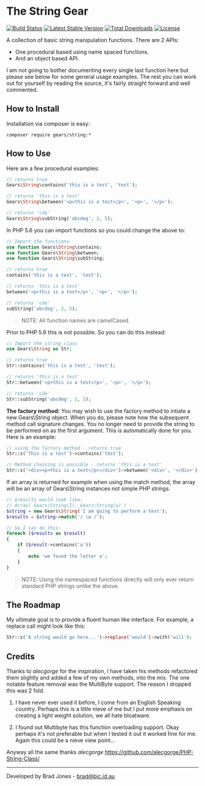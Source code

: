 The String Gear
================================================================================
[![Build Status](https://travis-ci.org/phpgearbox/string.svg?branch=master)](https://travis-ci.org/phpgearbox/string)
[![Latest Stable Version](https://poser.pugx.org/gears/string/v/stable.svg)](https://packagist.org/packages/gears/string)
[![Total Downloads](https://poser.pugx.org/gears/string/downloads.svg)](https://packagist.org/packages/gears/string)
[![License](https://poser.pugx.org/gears/string/license.svg)](https://packagist.org/packages/gears/string)

A collection of basic string manipulation functions.
There are 2 APIs:

  - One procedural based using name spaced functions.
  - And an object based API.

I am not going to bother documenting every single last function here but please
see below for some general usage examples. The rest you can work out for
yourself by reading the source, it's fairly straight forward and well commented.

How to Install
--------------------------------------------------------------------------------
Installation via composer is easy:

	composer require gears/string:*

How to Use
--------------------------------------------------------------------------------
Here are a few procedural examples:

```php
// returns true
Gears\String\contains('this is a test', 'test');

// returns 'this is a test'
Gears\String\between('<p>this is a test</p>', '<p>', '</p>');

// returns 'cde'
Gears\String\subString('abcdeg', 2, 5);
```

In PHP 5.6 you can import functions so you could change the above to:

```php
// Import the functions
use function Gears\String\contains;
use function Gears\String\between;
use function Gears\String\subString;

// returns true
contains('this is a test', 'test');

// returns 'this is a test'
between('<p>this is a test</p>', '<p>', '</p>');

// returns 'cde'
subString('abcdeg', 2, 5);
```

> NOTE: All function names are camelCased.

Prior to PHP 5.6 this is not possible. So you can do this instead:

```php
// Import the string class
use Gears\String as Str;

// returns true
Str::contains('this is a test', 'test');

// returns 'this is a test'
Str::between('<p>this is a test</p>', '<p>', '</p>');

// returns 'cde'
Str::subString('abcdeg', 2, 5);
```

**The factory method:** You may wish to use the factory method to intiate a
new Gears\String object. When you do, please note how the subsequent method
call signature changes. You no longer need to provide the string to be performed
on as the first argument. This is automatically done for you.
Here is an example:

```php
// using the factory method - returns true
Str::s('This is a test')->contains('test');

// Method chaining is possible - returns 'this is a test'
Str::s('<div><p>this is a test</p></div>')->between('<div>', '</div>')->between('<p>', '</p>');
```

If an array is returned for example when using the match method, the array
will be an array of Gears\String instances not simple PHP strings.

```php
// $results would look like:
// Array( Gears\String(I), Gears\String(a) )
$string = new Gears\String('I am going to perform a test');
$results = $string->match('/ \w /');

// So I can do this:
foreach ($results as $result)
{
	if ($result->contains('a'))
	{
		echo 'we found the letter a';
	}
}
```

> NOTE: Using the namespaced functions directly will only ever return
standard PHP strings unlike the above.

The Roadmap
--------------------------------------------------------------------------------
My ultimate goal is to provide a fluent human like interface.
For example, a replace call might look like this:

```php
Str::s('A string would go here...')->replace('would')->with('will');
```

Credits
--------------------------------------------------------------------------------
Thanks to *alecgorge* for the inspiration, I have taken his methods refactored
them slightly and added a few of my own methods, into the mix. The one notable
feature removal was the MultiByte support. The reason I dropped this was 2 fold.

1. I have never ever used it before, I come from an English Speaking country.
Perhaps this is a little nieve of me but I put more emphasis on creating a
light weight solution, we all hate bloatware.

2. I found out Multibyte has this function overloading support. Okay perhaps
it's not preferable but when I tested it out it worked fine for me. Again this
could be a nieve view point...

Anyway all the same thanks *alecgorge*
https://github.com/alecgorge/PHP-String-Class/

--------------------------------------------------------------------------------
Developed by Brad Jones - brad@bjc.id.au